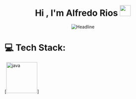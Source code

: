 <h1 align="center">Hi , I'm Alfredo Rios <img src="https://media.giphy.com/media/hvRJCLFzcasrR4ia7z/giphy.gif" width="35"></h1>

<div align=center>
        <img src="https://readme-typing-svg.herokuapp.com?color=%236FDA44&size=32&center=true&vCenter=true&width=600&height=50&lines=freelance programmer" alt="Headline" />
    </div>

# 💻 Tech Stack:

[<img src="https://cdn.iconscout.com/icon/free/png-128/java-2038875-1720088.png" alt="java" width="100">]
